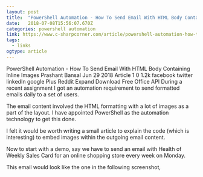 ```yaml
---
layout: post 
title:  "PowerShell Automation - How To Send Email With HTML Body Containing Inline Images" 
date:   2018-07-08T15:56:07.670Z 
categories: powershell automation
link: https://www.c-sharpcorner.com/article/powershell-automation-how-to-send-email-with-html-body-containing-inline-images/ 
tags:
  - links
ogtype: article 
---
```


> 	
PowerShell Automation - How To Send Email With HTML Body Containing Inline Images
  Prashant Bansal Jun 29 2018 Article
1 0 1.2k
facebook
twitter
linkedIn
google Plus
Reddit
Expand
Download Free Office API
During a recent assignment I got an automation requirement to send formatted emails daily to a set of users.

The email content involved the HTML formatting with a lot of images as a part of the layout. I have appointed PowerShell as the automation technology to get this done.

I felt it would be worth writing a small article to explain the code (which is interesting) to embed images within the outgoing email content.

Now to start with a demo, say we have to send an email with Health of Weekly Sales Card for an online shopping store every week on Monday.

This email would look like the one in the following screenshot,